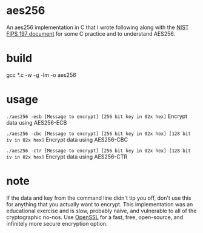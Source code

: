 # aes256
An aes256 implementation in C that I wrote following along with the [NIST FIPS 197 document](https://nvlpubs.nist.gov/nistpubs/fips/nist.fips.197.pdf) for some C practice and to understand AES256.

# build

gcc *.c -w -g -lm -o aes256

# usage

`./aes256 -ecb [Message to encrypt] [256 bit key in 02x hex]` Encrypt data using AES256-ECB

`./aes256 -cbc [Message to encrypt] [256 bit key in 02x hex] [128 bit iv in 02x hex]` Encrypt data using AES256-CBC

`./aes256 -ctr [Message to encrypt] [256 bit key in 02x hex] [128 bit iv in 02x hex]` Encrypt data using AES256-CTR

# note
If the data and key from the command line didn't tip you off, don't use this for anything that you actually want to encrypt. This implementation was an educational exercise and is slow, probably naive, and vulnerable to all of the cryptographic no-nos. Use [OpenSSL](https://github.com/openssl/openssl) for a fast, free, open-source, and infinitely more secure encryption option.
